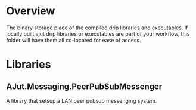 # Overview
The binary storage place of the compiled drip libraries and executables. If locally built ajut drip libraries or executables are part of your workflow, this folder will have them all co-located for ease of access.

# Libraries
## AJut.Messaging.PeerPubSubMessenger
A library that setsup a LAN peer pubsub messenging system.